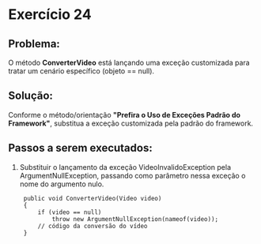 # **Exercício 24**
## Problema:
O método **ConverterVideo** está lançando uma exceção customizada para tratar um cenário específico (objeto == null).

## Solução:
Conforme o método/orientação **"Prefira o Uso de Exceções Padrão do Framework"**, substitua a exceção customizada pela padrão do framework.

## Passos a serem executados:
1) Substituir o lançamento da exceção VideoInvalidoException pela ArgumentNullException, passando como parâmetro nessa exceção o nome do argumento nulo.

        public void ConverterVideo(Video video)
        {
            if (video == null)
                throw new ArgumentNullException(nameof(video));
            // código da conversão do vídeo
        }
